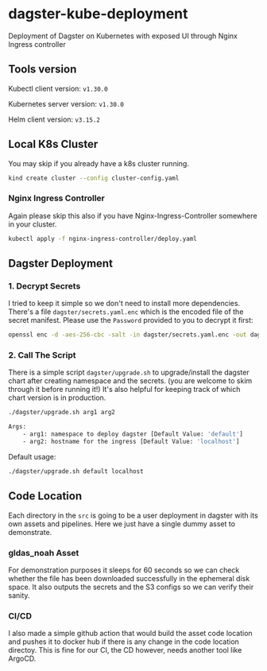 # dagster-kube-deployment
Deployment of Dagster on Kubernetes with exposed UI through Nginx Ingress controller


## Tools version

Kubectl client version: `v1.30.0`

Kubernetes server version: `v1.30.0`

Helm client version: `v3.15.2`

## Local K8s Cluster

You may skip if you already have a k8s cluster running.
```bash
kind create cluster --config cluster-config.yaml
```

### Nginx Ingress Controller
Again please skip this also if you have Nginx-Ingress-Controller somewhere in your cluster.
```bash
kubectl apply -f nginx-ingress-controller/deploy.yaml
```


## Dagster Deployment

### 1. Decrypt Secrets
I tried to keep it simple so we don't need to install more dependencies. There's a file `dagster/secrets.yaml.enc` which is the encoded file of the secret manifest. Please use the `Password` provided to you to decrypt it first:

```bash
openssl enc -d -aes-256-cbc -salt -in dagster/secrets.yaml.enc -out dagster/secrets.yaml -k <password>
```

### 2. Call The Script
There is a simple script `dagster/upgrade.sh` to upgrade/install the dagster chart after creating namespace and the secrets. (you are welcome to skim through it before running it!)
It's also helpful for keeping track of which chart version is in production.

```bash
./dagster/upgrade.sh arg1 arg2

Args:
    - arg1: namespace to deploy dagster [Default Value: 'default']
    - arg2: hostname for the ingress [Default Value: 'localhost']

```
Default usage:
```bash
./dagster/upgrade.sh default localhost
```

## Code Location
Each directory in the `src` is going to be a user deployment in dagster with its own assets and pipelines. Here we just have a single dummy asset to demonstrate. 

### gldas_noah Asset
For demonstration purposes it sleeps for 60 seconds so we can check whether the file has been downloaded successfully in the ephemeral disk space. It also outputs the secrets and the S3 configs so we can verify their sanity.

### CI/CD
I also made a simple github action that would build the asset code location and pushes it to docker hub if there is any change in the code location directoy. This is fine for our CI, the CD however, needs another tool like ArgoCD.